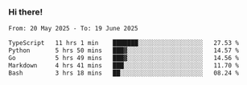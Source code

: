 ### Hi there!

<!--START_SECTION:waka-->

```txt
From: 20 May 2025 - To: 19 June 2025

TypeScript   11 hrs 1 min    ███████░░░░░░░░░░░░░░░░░░   27.53 %
Python       5 hrs 50 mins   ███▓░░░░░░░░░░░░░░░░░░░░░   14.57 %
Go           5 hrs 49 mins   ███▓░░░░░░░░░░░░░░░░░░░░░   14.56 %
Markdown     4 hrs 41 mins   ███░░░░░░░░░░░░░░░░░░░░░░   11.70 %
Bash         3 hrs 18 mins   ██░░░░░░░░░░░░░░░░░░░░░░░   08.24 %
```

<!--END_SECTION:waka-->
